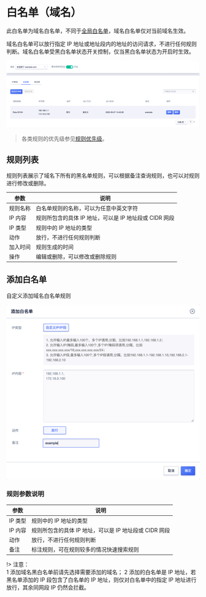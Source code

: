 <div id="白名单"></div>

# 白名单（域名）

此白名单为域名白名单，不同于[全局白名单](/uewaf/global/white_list)，域名白名单仅对当前域名生效。

域名白名单可以放行指定 IP 地址或地址段内的地址的访问请求，不进行任何规则判断。域名白名单受黑白名单状态开关控制，仅当黑白名单状态为开启时生效。

![](/images/white_list-get_domain_rule.png)

> 各类规则的优先级参见[规则优先级](/uewaf/features/domain/rule/mode?id=规则优先级)。

## 规则列表

规则列表展示了域名下所有的黑名单规则，可以根据备注查询规则，也可以对规则进行修改或删除。

| 参数     | 说明                                                   |
| -------- | ------------------------------------------------------ |
| 规则名称 | 白名单规则的名称，可以为任意中英文字符                 |
| IP 内容  | 规则所包含的具体 IP 地址，可以是 IP 地址段或 CIDR 网段 |
| IP 类型  | 规则中的 IP 地址的类型                                 |
| 动作     | 放行，不进行任何规则判断                               |
| 加入时间 | 规则生成的时间                                         |
| 操作     | 编辑或删除，可以修改或删除规则                         |

## 添加白名单

自定义添加域名白名单规则

![](/images/white_list-add_domain_rule.png)

### 规则参数说明

| 参数    | 说明                                                   |
| ------- | ------------------------------------------------------ |
| IP 类型 | 规则中的 IP 地址的类型                                 |
| IP 内容 | 规则所包含的具体 IP 地址，可以是 IP 地址段或 CIDR 网段 |
| 动作    | 放行，不进行任何规则判断                               |
| 备注    | 标注规则，可在规则较多的情况快速搜索规则               |

!> 注意：  
1 添加域名黑白名单前请先选择需要添加的域名；
2 添加的白名单是 IP 地址，若黑名单添加的 IP 段包含了白名单的 IP 地址，则仅对白名单中的指定 IP 地址进行放行，其余同网段 IP 仍然会拦截。
